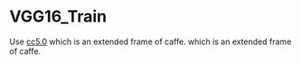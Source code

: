 # VGG16_Train
Use [cc5.0](https://github.com/dlunion/CC5.0) which is an extended frame of caffe. which is an extended frame of caffe.
